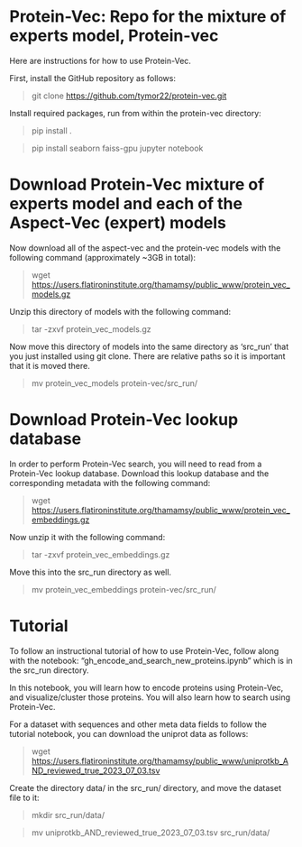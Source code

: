 # Protein-Vec: Repo for the mixture of experts model, Protein-vec

Here are instructions for how to use Protein-Vec.

First, install the GitHub repository as follows:
> git clone https://github.com/tymor22/protein-vec.git

Install required packages, run from within the protein-vec directory:

> pip install .

> pip install seaborn faiss-gpu jupyter notebook

# Download Protein-Vec mixture of experts model and each of the Aspect-Vec (expert) models

Now download all of the aspect-vec and the protein-vec models with the following command (approximately ~3GB in total): 
> wget https://users.flatironinstitute.org/thamamsy/public_www/protein_vec_models.gz

Unzip this directory of models with the following command:
> tar -zxvf protein_vec_models.gz

Now move this directory of models into the same directory as ‘src_run’ that you just installed using git clone. There are relative paths so it is important that it is moved there.

> mv protein_vec_models protein-vec/src_run/

# Download Protein-Vec lookup database
In order to perform Protein-Vec search, you will need to read from a Protein-Vec lookup database. Download this lookup database and the corresponding metadata with the following command:
> wget https://users.flatironinstitute.org/thamamsy/public_www/protein_vec_embeddings.gz

Now unzip it with the following command: 
> tar -zxvf protein_vec_embeddings.gz

Move this into the src_run directory as well.

> mv protein_vec_embeddings protein-vec/src_run/

# Tutorial
To follow an instructional tutorial of how to use Protein-Vec, follow along with the notebook: “gh_encode_and_search_new_proteins.ipynb” which is in the src_run directory.

In this notebook, you will learn how to encode proteins using Protein-Vec, and visualize/cluster those proteins. You will also learn how to search using Protein-Vec.

For a dataset with sequences and other meta data fields to follow the tutorial notebook, you can download the uniprot data as follows:
> wget https://users.flatironinstitute.org/thamamsy/public_www/uniprotkb_AND_reviewed_true_2023_07_03.tsv


Create the directory data/ in the src_run/ directory, and move the dataset file to it:
> mkdir src_run/data/

> mv uniprotkb_AND_reviewed_true_2023_07_03.tsv src_run/data/

